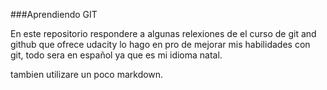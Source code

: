 ###Aprendiendo GIT

En este repositorio respondere a algunas relexiones de el curso de git and github que ofrece udacity 
lo hago en pro de mejorar mis habilidades con git,  todo sera en español ya que es mi idioma natal.

tambien utilizare un poco markdown. 

